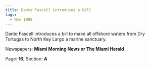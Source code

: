 ```yaml
---  
title: Dante Fascell introduces a bill  
tags:  
  - Nov 1989  
---  
```

  
Dante Fascell introduces a bill to make all offshore waters from Dry Tortugas to North Key Largo a marine sanctuary.  
  
Newspapers: **Miami Morning News or The Miami Herald**  
  
Page: **16**, Section: **A** 
